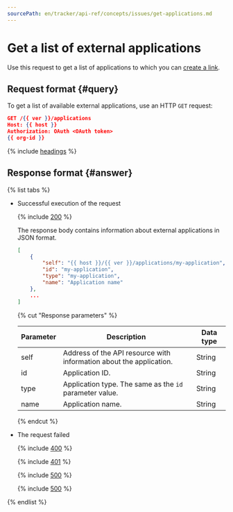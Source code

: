 ```yaml
---
sourcePath: en/tracker/api-ref/concepts/issues/get-applications.md
---
```

# Get a list of external applications

Use this request to get a list of applications to which you can [create a link](../../external-links.md).

## Request format {#query}

To get a list of available external applications, use an HTTP `GET` request:

```json
GET /{{ ver }}/applications
Host: {{ host }}
Authorization: OAuth <OAuth token>
{{ org-id }}
```

{% include [headings](../../../_includes/tracker/api/headings.md) %}

## Response format {#answer}

{% list tabs %}

- Successful execution of the request

    {% include [200](../../../_includes/tracker/api/answer-200.md) %}

    The response body contains information about external applications in JSON format.

    ```json
    [
        {
            "self": "{{ host }}/{{ ver }}/applications/my-application",
            "id": "my-application",
            "type": "my-application",
            "name": "Application name"
        },
        ...
    ]
    ```

    {% cut "Response parameters" %}

    | Parameter | Description | Data type |
    | ----- | ----- | ----- |
    | self | Address of the API resource with information about the application. | String |
    | id | Application ID. | String |
    | type | Application type. The same as the `id` parameter value. | String |
    | name | Application name. | String |

    {% endcut %}

- The request failed

    {% include [400](../../../_includes/tracker/api/answer-error-400.md) %}

    {% include [401](../../../_includes/tracker/api/answer-error-401.md) %}

    {% include [500](../../../_includes/tracker/api/answer-error-500.md) %}

    {% include [500](../../../_includes/tracker/api/answer-error-503.md) %}

{% endlist %}

